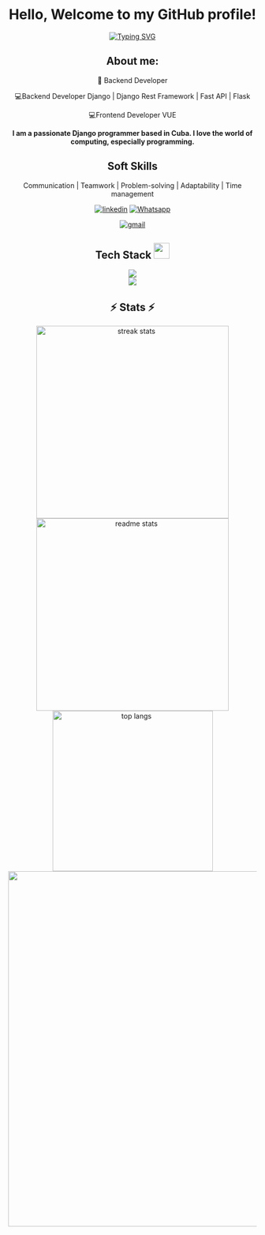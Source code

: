 
<h1 align="center">
    Hello, Welcome to my GitHub profile!

[//]: # (    <img src="https://media.giphy.com/media/hvRJCLFzcasrR4ia7z/giphy.gif" width="30px" alt=""/>)
  </h1>
<p align="center">
	<a href="https://github.com/wolfsoul01">
		<img src="https://readme-typing-svg.herokuapp.com?font=DejaVu+Sans+Mono&duration=3000&pause=1000&color=0EFF64&background=09FF5900&center=true&vCenter=true&random=false&width=435&lines=Tecnologies%3A;;%F0%9F%96%A5%EF%B8%8F+Django;%F0%9F%96%A5%EF%B8%8F+Django+Rest+Framework;;%F0%9F%96%A5%EF%B8%8F+VUE" alt="Typing SVG" />
	</a>
	
</p>
<div align="center">
<h2> About me: </h2> 
🌟 Backend Developer<br>

💻Backend Developer Django | Django Rest Framework | Fast API | Flask<br>

💻Frontend Developer VUE<br>

**I am a passionate Django programmer based in Cuba. I love the world of computing, especially programming.**

<h2>Soft Skills</h2>

Communication | Teamwork | Problem-solving | Adaptability | Time management









[![linkedin](https://img.shields.io/badge/linkedin-0A66C2?style=for-the-badge&logo=linkedin&logoColor=white)](https://www.linkedin.com/in/alejandro-puig-7672b0196)
[![Whatsapp](https://img.shields.io/badge/whatsapp-green?style=for-the-badge&logo=whatsapp&logoColor=white)](https://wa.link/h1grje)

[![gmail](https://img.shields.io/badge/gmail-red?style=for-the-badge&logo=gmail&logoColor=white)](mailto:apuig0502@gmail.com)
</div >
<div align="center">
<h2>Tech Stack <img src = "https://media2.giphy.com/media/QssGEmpkyEOhBCb7e1/giphy.gif?cid=ecf05e47a0n3gi1bfqntqmob8g9aid1oyj2wr3ds3mg700bl&rid=giphy.gif" width = 32px></h2>


  <img src="https://skillicons.dev/icons?i=py,django,fastapi,flask,javascript,typescript,html,css,vue" /><br>
  <img src="https://skillicons.dev/icons?i=redis,jenkins,postgres,mysql,sqlite,docker,kubernetes,github,git" /><br>
  
</div>

<h2 align="center">⚡ Stats ⚡</h2>

<div align="center">
<img width=390 src="https://streak-stats.demolab.com/?user=Alejandro193&count_private=true&theme=react&border_radius=10" alt="streak stats"/>
  <img width=390 src="https://github-readme-stats.vercel.app/api?username=Alejandro193&count_private=true&show_icons=true&theme=react&rank_icon=github&border_radius=10" alt="readme stats" />
  <br/>
  <img width=325 align="center" src="https://github-readme-stats.vercel.app/api/top-langs/?username=Alejandro193&langs_count=8&layout=compact&theme=vue-dark&border_radius=10&size_weight=0.5&count_weight=0.5&exclude_repo=github-readme-stats" alt="top langs" />
</div>
<img width=720px src="https://capsule-render.vercel.app/api?type=venom&height=300&color=gradient&text=See%20you&animation=scaleIn&textBg=false"/>
